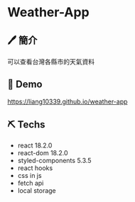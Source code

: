 # Weather-App

## :pen: 簡介

可以查看台灣各縣市的天氣資料

## :link: Demo

https://liang10339.github.io/weather-app

## ⛏️ Techs
- react 18.2.0
- react-dom 18.2.0
- styled-components 5.3.5
- react hooks
- css in js
- fetch api
- local storage

